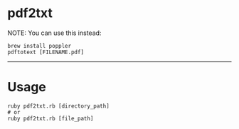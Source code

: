 # pdf2txt

NOTE: You can use this instead:

```
brew install poppler
pdftotext [FILENAME.pdf]
```

---

# Usage

```shell
ruby pdf2txt.rb [directory_path]
# or
ruby pdf2txt.rb [file_path]
```
